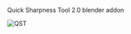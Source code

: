Quick Sharpness Tool 2.0
blender addon


![QST](https://user-images.githubusercontent.com/124485867/223385664-b8b578fc-8455-46ec-9e51-909937cd4e6d.png)
